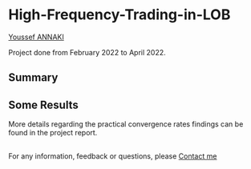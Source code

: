 # High-Frequency-Trading-in-LOB

[Youssef ANNAKI](https://www.linkedin.com/in/youssef-annaki-a91ab5192/)

Project done from February 2022 to April 2022.
## Summary


## Some Results




More details regarding the practical convergence rates findings can be found in the project report.

##

For any information, feedback or questions, please [Contact me](mailto:annaki.youssef@gmail.com?subject=[GitHub]%20Source%20Han%20Sans)

